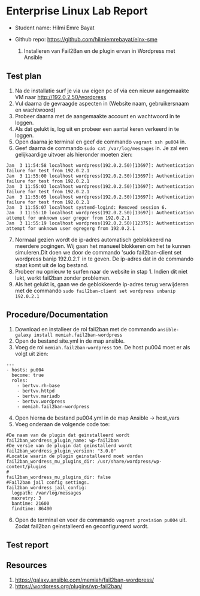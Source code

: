 # Enterprise Linux Lab Report

- Student name: Hilmi Emre Bayat
- Github repo: https://github.com/hilmiemrebayat/elnx-sme

  1. Installeren van Fail2Ban en de plugin ervan in Wordpress met Ansible

## Test plan
1. Na de installatie surf je via uw eigen pc of via een nieuw aangemaakte VM naar http://192.0.2.50/wordpress 
2. Vul daarna de gevraagde aspecten in (Website naam, gebruikersnaam en wachtwoord)
3. Probeer daarna met de aangemaakte account en wachtwoord in te loggen.
4. Als dat gelukt is, log uit en probeer een aantal keren verkeerd in te loggen.
5. Open daarna je terminal en geef de commando `vagrant ssh pu004` in.
6. Geef daarna de commando `sudo cat /var/log/messages` in. Je zal een gelijkaardige uitvoer als hieronder moeten zien:
```
Jan  3 11:54:58 localhost wordpress(192.0.2.50)[13697]: Authentication failure for test from 192.0.2.1
Jan  3 11:55:00 localhost wordpress(192.0.2.50)[13697]: Authentication failure for test from 192.0.2.1
Jan  3 11:55:03 localhost wordpress(192.0.2.50)[13697]: Authentication failure for test from 192.0.2.1
Jan  3 11:55:05 localhost wordpress(192.0.2.50)[13697]: Authentication failure for test from 192.0.2.1
Jan  3 11:55:07 localhost systemd-logind: Removed session 6.
Jan  3 11:55:10 localhost wordpress(192.0.2.50)[13697]: Authentication attempt for unknown user greger from 192.0.2.1
Jan  3 11:55:19 localhost wordpress(192.0.2.50)[12375]: Authentication attempt for unknown user egregerg from 192.0.2.1

```
7. Normaal gezien wordt de ip-adres automatisch geblokkeerd na meerdere pogingen. Wij gaan het manueel blokkeren om het te kunnen simuleren.Dit doen we door de commando 'sudo fail2ban-client set wordpress banip 192.0.2.1' in te geven. De ip-adres dat in de commando staat komt uit de log bestand.
8. Probeer nu opnieuw te surfen naar de website in stap 1. Indien dit niet lukt, werkt fail2ban zonder problemen.
9. Als het gelukt is, gaan we de geblokkeerde ip-adres terug verwijderen met de commando `sudo fail2ban-client set wordpress unbanip 192.0.2.1`
## Procedure/Documentation
1. Download en installeer de rol fail2ban met de commando `ansible-galaxy install memiah.fail2ban-wordpress`
2. Open de bestand site.yml in de map ansible. 
3. Voeg de rol `memiah.fail2ban-wordpress` toe. De host pu004 moet er als volgt uit zien:
```
---
- hosts: pu004
  become: true
  roles:
    - bertvv.rh-base
    - bertvv.httpd
    - bertvv.mariadb
    - bertvv.wordpress
    - memiah.fail2ban-wordpress
```
4. Open hierna de bestand pu004.yml in de map Ansible -> host_vars
5. Voeg onderaan de volgende code toe:
```
#De naam van de plugin dat geïnstalleerd wordt
fail2ban_wordress_plugin_name: wp-fail2ban
#De versie van de plugin dat geïnstallerd wordt
fail2ban_wordress_plugin_version: "3.0.0"
#Locatie waarin de plugin geinstalleerd moet worden
fail2ban_wordress_mu_plugins_dir: /usr/share/wordpress/wp-content/plugins
#
fail2ban_wordress_mu_plugins_dir: false
#Fail2ban jail config settings.
fail2ban_wordress_jail_config:
  logpath: /var/log/messages
  maxretry: 3
  bantime: 21600
  findtime: 86400
```
6. Open de terminal en voer de commando `vagrant provision pu004` uit. Zodat fail2ban geinstalleerd en geconfigureerd wordt.
## Test report

## Resources
1. https://galaxy.ansible.com/memiah/fail2ban-wordpress/
2. https://wordpress.org/plugins/wp-fail2ban/
